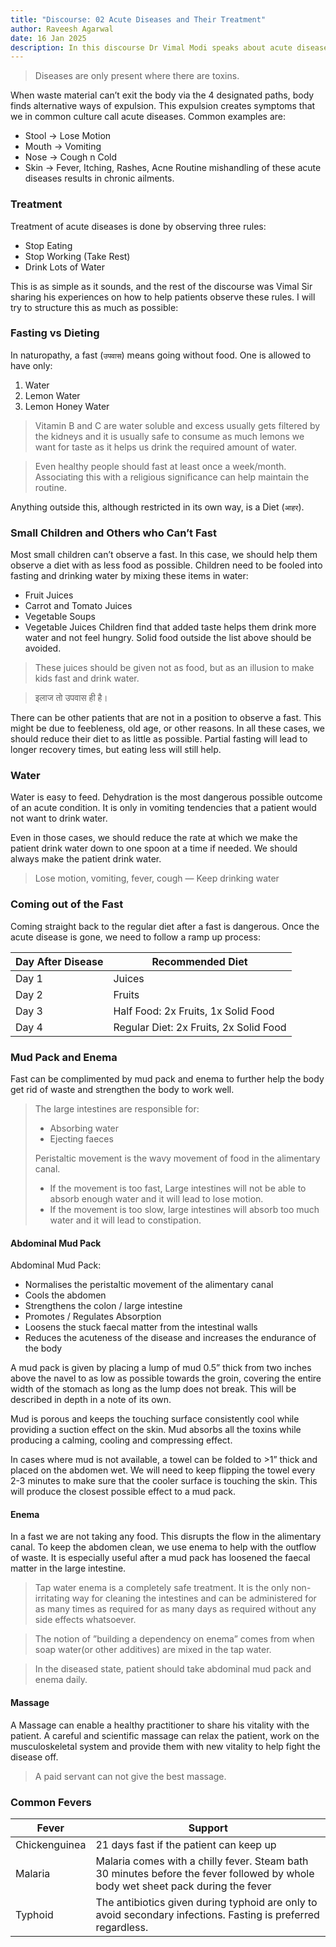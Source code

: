 ```yaml
---
title: "Discourse: 02 Acute Diseases and Their Treatment"
author: Raveesh Agarwal
date: 16 Jan 2025
description: In this discourse Dr Vimal Modi speaks about acute diseases and their treatment
---
```

> Diseases are only present where there are toxins.

When waste material can’t exit the body via the 4 designated paths, body finds alternative ways of expulsion. This expulsion creates symptoms that we in common culture call acute diseases.
Common examples are:
* Stool -> Lose Motion
* Mouth -> Vomiting
* Nose -> Cough n Cold
* Skin -> Fever, Itching, Rashes, Acne
Routine mishandling of these acute diseases results in chronic ailments.
### Treatment
Treatment of acute diseases is done by observing three rules:
* Stop Eating
* Stop Working (Take Rest)
* Drink Lots of Water

This is as simple as it sounds, and the rest of the discourse was Vimal Sir sharing his experiences on how to help patients observe these rules. I will try to structure this as much as possible:
### Fasting vs Dieting
In naturopathy, a fast (`उपवास`) means going without food. One is allowed to have only:
1. Water
2. Lemon Water
3. Lemon Honey Water
> Vitamin B and C are water soluble and excess usually gets filtered by the kidneys and it is usually safe to consume as much lemons we want for taste as it helps us drink the required amount of water.

>Even healthy people should fast at least once a week/month. Associating this with a religious significance can help maintain the routine.

Anything outside this, although restricted in its own way, is a Diet (`आहर`).
### Small Children and Others who Can’t Fast
Most small children can’t observe a fast. In this case, we should help them observe a diet with as less food as possible. 
Children need to be fooled into fasting and drinking water by mixing these items in water:
* Fruit Juices
* Carrot and Tomato Juices
* Vegetable Soups
* Vegetable Juices
Children find that added taste helps them drink more water and not feel hungry. Solid food outside the list above should be avoided.

> These juices should be given not as food, but as an illusion to make kids fast and drink water.

> इलाज तो उपवास ही है।

There can be other patients that are not in a position to observe a fast. This might be due to feebleness, old age, or other reasons. In all these cases, we should reduce their diet to as little as possible. Partial fasting will lead to longer recovery times, but eating less will still help.

### Water
Water is easy to feed. 
Dehydration is the most dangerous possible outcome of an acute condition. It is only in vomiting tendencies that a patient would not want to drink water.

Even in those cases, we should reduce the rate at which we make the patient drink water down to one spoon at a time if needed. We should always make the patient drink water.

> Lose motion, vomiting, fever, cough — Keep drinking water

### Coming out of the Fast
Coming straight back to the regular diet after a fast is dangerous.
Once the acute disease is gone, we need to follow a ramp up process:

| Day After Disease | Recommended Diet                       |
| ----------------- | -------------------------------------- |
| Day 1             | Juices                                 |
| Day 2             | Fruits                                 |
| Day 3             | Half Food: 2x Fruits, 1x Solid Food    |
| Day 4             | Regular Diet: 2x Fruits, 2x Solid Food |
### Mud Pack and Enema
Fast can be complimented by mud pack and enema to further help the body get rid of waste and strengthen the body to work well.

>The large intestines are responsible for:
> * Absorbing water
> * Ejecting faeces
>
>Peristaltic movement is the wavy movement of food in the alimentary canal. 
> * If the movement is too fast, Large intestines will not be able to absorb enough water and it will lead to lose motion. 
> * If the movement is too slow, large intestines will absorb too much water and it will lead to constipation.

#### Abdominal Mud Pack
Abdominal Mud Pack:
* Normalises the peristaltic movement of the alimentary canal
* Cools the abdomen
* Strengthens the colon / large intestine
* Promotes / Regulates Absorption
* Loosens the stuck faecal matter from the intestinal walls
* Reduces the acuteness of the disease and increases the endurance of the body

A mud pack is given by placing a lump of mud 0.5” thick from two inches above the navel to as low as possible towards the groin, covering the entire width of the stomach as long as the lump does not break. This will be described in depth in a note of its own.

Mud is porous and keeps the touching surface consistently cool while providing a suction effect on the skin. Mud absorbs all the toxins while producing a calming, cooling and compressing effect.

In cases where mud is not available, a towel can be folded to >1” thick and placed on the abdomen wet. We will need to keep flipping the towel every 2-3 minutes to make sure that the cooler surface is touching the skin. This will produce the closest possible effect to a mud pack.
#### Enema
In a fast we are not taking any food. This disrupts the flow in the alimentary canal. To keep the abdomen clean, we use enema to help with the outflow of waste.
It is especially useful after a mud pack has loosened the faecal matter in the large intestine.

> Tap water enema is a completely safe treatment. It is the only non-irritating way for cleaning the intestines and can be administered for as many times as required for as many days as required without any side effects whatsoever.

> The notion of ”building a dependency on enema” comes from when soap water(or other additives) are mixed in the tap water.

> In the diseased state, patient should take abdominal mud pack and enema daily.

#### Massage
A Massage can enable a healthy practitioner to share his vitality with the patient. A careful and scientific massage can relax the patient, work on the musculoskeletal system and provide them with new vitality to help fight the disease off.
> A paid servant can not give the best massage.

### Common Fevers

| Fever         | Support                                                                                                                          |
| ------------- | -------------------------------------------------------------------------------------------------------------------------------- |
| Chickenguinea | 21 days fast if the patient can keep up                                                                                          |
| Malaria       | Malaria comes with a chilly fever. Steam bath 30 minutes before the fever followed by whole body wet sheet pack during the fever |
| Typhoid       | The antibiotics given during typhoid are only to avoid secondary infections. Fasting is preferred regardless.                    |

